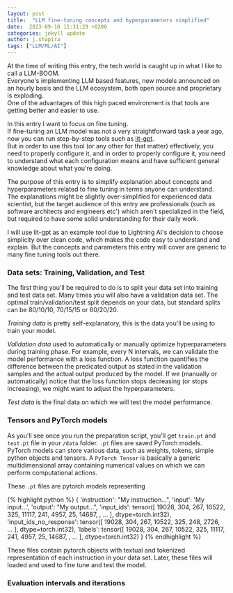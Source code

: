 ```yaml
---
layout: post
title:  "LLM fine-tuning concepts and hyperparameters simplified" 
date:  2023-09-18 11:31:29 +0200
categories: jekyll update
author: j.shapira
tags: ["LLM/ML/AI"]
---
```


At the time of writing this entry, the tech world is caught up in what I like to call a LLM-BOOM.  
Everyone's implementing LLM based features, new models announced on an hourly basis and the LLM ecosystem, both open source and proprietary is exploding.  
One of the advantages of this high paced environment is that tools are getting better and easier to use.  
  

In this entry I want to focus on fine tuning.  
If fine-tuning an LLM model was not a very straightforward task a year ago, now you can run step-by-step tools such as
<a href="https://github.com/Lightning-AI/lit-gpt" target="_blank">lit-gpt</a>.  
But in order to use this tool (or any other for that matter) effectively, you need to properly configure it, and in order to properly configure it,
you need to understand what each configuration means and have sufficient general knowledge about what you're doing.

The purpose of this entry is to simplify explanation about concepts and hyperparameters related to fine tuning in terms anyone can understand.  
The explanations might be slightly over-simplified for experienced data scientist, but the target audience of this entry are professionals (such as software architects and engineers etc') which
aren't specialized in the field, but required to have some solid understanding for their daily work.  

I will use lit-gpt as an example tool due to Lightning AI's decision to choose simplicity over clean code, which makes the code easy to understand
and explain. But the concepts and parameters this entry will cover are generic to many fine tuning tools out there.

### Data sets: Training, Validation, and Test
The first thing you'll be required to do is to split your data set into training and test data set.
Many times you will also have a validation data set.
The optimal train/validation/test split depends on your data, but standard splits can be 80/10/10, 70/15/15 or 60/20/20.  

*Training data* is pretty self-explanatory, this is the data you'll be using to train your model.

*Validation data* used to automatically or manually optimize hyperparameters during training phase.
For example, every N intervals, we can validate the model performance with a loss function.
A loss function quantifies the difference between the predicated output as stated in the validation samples and the actual output produced by the model.
If we (manually or automatically) notice that the loss function stops decreasing (or stops increasing), we might want to adjust the hyperparameters.

*Test data* is the final data on which we will test the model performance.

### Tensors and PyTorch models
As you'll see once you run the preparation script, you'll get `train.pt` and `test.pt` file in your `/data` folder.
`.pt` files are saved PyTorch models. PyTorch models can store various data, such as weights, tokens, simple python objects and tensors.
A `PyTorch Tensor` is basically a generic multidimensional array containing numerical values on which we can perform computational actions.




These `.pt` files are pytorch models representing 

{% highlight python %}
{
'instruction': "My instruction...",
'input': 'My input...',
'output': "My output...",
'input_ids': tensor([ 19028, 304, 267, 10522, 325, 11117, 241, 4957, 25, 14687, , ... ], dtype=torch.int32),
'input_ids_no_response': tensor([ 19028, 304, 267, 10522, 325, 248, 2726, ... ], dtype=torch.int32),
'labels': tensor([ 19028, 304, 267, 10522, 325, 11117, 241, 4957, 25, 14687, , ... ], dtype=torch.int32)
}
{% endhighlight %}

These files contain pytorch objects with textual and tokenized representation of each instruction in your data set.
Later, these files will loaded and used to fine tune and test the model.

### Evaluation intervals and iterations